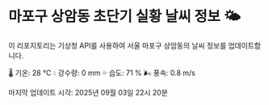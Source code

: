 
# 마포구 상암동 초단기 실황 날씨 정보 🌤️

이 리포지토리는 기상청 API를 사용하여 서울 마포구 상암동의 날씨 정보를 업데이트합니다. 

🌡️ 기온: 28 ℃
💧 강수량: 0 mm
💦 습도: 71 %
🌬️ 풍속: 0.8 m/s

마지막 업데이트 시각: 2025년 09월 03일 22시 20분    
